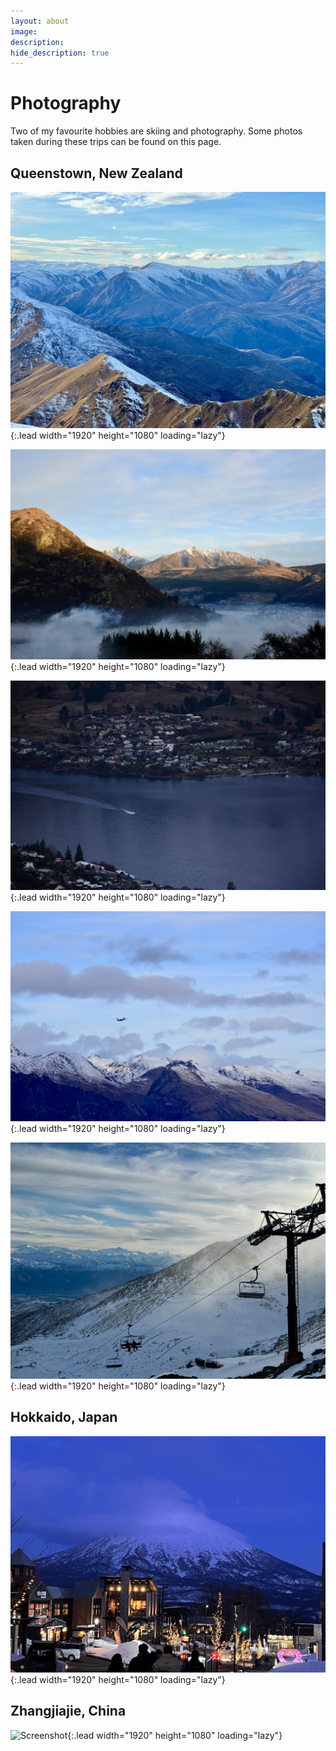 ```yaml
---
layout: about
image:
description:
hide_description: true
---
```


# Photography

Two of my favourite hobbies are skiing and photography. Some photos taken during these trips can be found on this page.

## Queenstown, New Zealand

![Screenshot](/assets/img/photography/nz_1.jpg){:.lead width="1920" height="1080" loading="lazy"}

![Screenshot](/assets/img/photography/nz_2.jpg){:.lead width="1920" height="1080" loading="lazy"}

![Screenshot](/assets/img/photography/nz_3.jpg){:.lead width="1920" height="1080" loading="lazy"}

![Screenshot](/assets/img/photography/nz_4.jpg){:.lead width="1920" height="1080" loading="lazy"}

![Screenshot](/assets/img/photography/nz_5.jpg){:.lead width="1920" height="1080" loading="lazy"}

## Hokkaido, Japan

![Screenshot](/assets/img/photography/japan_1.JPG){:.lead width="1920" height="1080" loading="lazy"}

## Zhangjiajie, China

![Screenshot](/assets/img/photography/zjj_1.jpg){:.lead width="1920" height="1080" loading="lazy"}